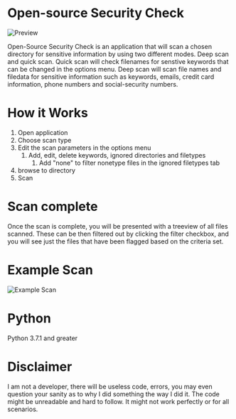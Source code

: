 # Open-source Security Check

![Preview](https://github.com/KillzMckinzie/OpenSourceSecurityCheck/blob/c4cb588d912a40edd9bd4ec0df3dacce56f0c661/Main%20screen.png)

Open-Source Security Check is an application that will scan a chosen directory for sensitive information by using two different modes. Deep scan and quick scan. Quick scan will check filenames for senstive keywords that can be changed in the options menu. Deep scan will scan file names and filedata for sensitive information such as keywords, emails, credit card information, phone numbers and social-security numbers. 


# How it Works

1. Open application
2. Choose scan type
3. Edit the scan parameters in the options menu
    1. Add, edit, delete keywords, ignored directories and filetypes
        1. Add "none" to filter nonetype files in the ignored filetypes tab
4. browse to directory
5. Scan

# Scan complete

Once the scan is complete, you will be presented with a treeview of all files scanned. These can be then filtered out by clicking the filter checkbox, and you will see just the files that have been flagged based on the criteria set. 

# Example Scan

![Example Scan](https://github.com/KillzMckinzie/OpenSourceSecurityCheck/blob/7e9bee7000edf060863d1ce0aac5c18f8c89e115/After%20Deep%20Scan.png)

# Python
Python 3.7.1 and greater

# Disclaimer
I am not a developer, there will be useless code, errors, you may even question your sanity as to why I did something the way I did it. The code might be unreadable and hard to follow. It might not work perfectly or for all scenarios. 
